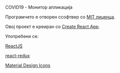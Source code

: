 
COVID19 - Монитор апликација

Програмчето е отворен ссофтвер со [MIT лиценца](https://github.com/ristep/COVID-19-monitor/blob/master/LICENSE).

Овој проект е креиран со [Create React App](https://github.com/facebook/create-react-app).

Употребени се:

[ReactJS](https://github.com/facebook/react/)

[react-redux](https://github.com/reduxjs/react-redux)

[Material Design Icons](https://materialdesignicons.com/)